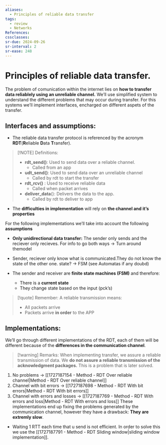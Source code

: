 ```yaml
---
aliases:
  - Principles of reliable data transfer
tags:
  - review
  - Networks
References: 
cssclasses:
sr-due: 2024-09-26
sr-interval: 2
sr-ease: 248
---
```

# Principles of reliable data transfer.
The problem of comunication within the internet lies on **how to transfer data reliablely using an unreliable channel.** 
We’ll use simplified system to understand the different problems that may occur during transfer. For this systems we’ll implement interfaces, encharged on different aspets of the transfer.

## Interfaces and assumptions:
+ The reliable data transfer protocol is referenced by the acronym **RDT**(**R**eliable **D**ata **T**ransfer).
> [!NOTE] Definitions: 
> + **rdt_send()**: Used to send data over a reliable channel. 
> 	+ Called from an app 
> + **udt_send()**: Used to send data over an unreliable channel
> 	+ Called by rdt to start the transfer
> + **rdt_rcv()** : Used to receive reliable data
> 	+ Called when packet arrives
> + **deliver_data**(): Delivers the data to the app.
> 	+ Called by rdt to deliver to app

+ The **difficulties in implementation** will rely on **the channel and it’s properties**

For the following implementations we’ll take into account the following **assumptions**

+ **Only unidirectional data transfer:** The sender only sends and the reciever only recieves. For info to go both ways → Turn around themodel

+ Sender, reciever only know what is communicated.They do not know the state of the other one. state? → FSM (see Automatas if any doubd)

+ The sender and receiver are **finite state machines (FSM)** and therefore:
	+ There is a **current state**
	+ They change state based on the input (pck’s)

> [!quote] Remember: 
> A reliable transmission means:
> + All packets arrive
> + Packets arrive **in order** to the APP


## Implementations:
We’ll go through different implementations of the RDT, each of them will be different because of the **differences in the communication channel**.

> [!warning] Remarks:
> When implementing transfer, we assure a reliable transmission of data. We **do not assure a reliable transmission of the acknowledgment packages.** This is a problem that is later solved.

1. No problems → [[1727187154 - Method - RDT Over reliable channel|Method - RDT Over reliable channel]]
2. Channel with bit errors → [[1727187698 - Method - RDT With bit errors|Method - RDT With bit errors]]
3. Channel with errors and losses → [[1727187769 - Method - RDT With errors and loss|Method - RDT With errors and loss]]
These implementations end up fixing the problems generated by the communication channel, however they have a drawback: **They are extremly slow**. 
+ Waiting 1 RTT each time that u send is not efficient.
In order to solve this we use the [[1727187791 - Method - RDT Sliding window|sliding window implementation]].